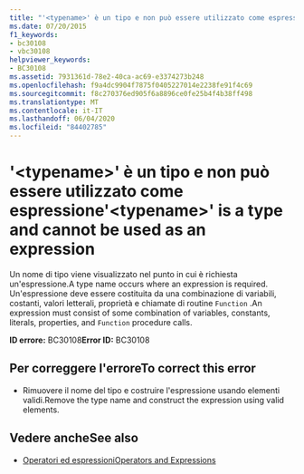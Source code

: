 ```yaml
---
title: "'<typename>' è un tipo e non può essere utilizzato come espressione"
ms.date: 07/20/2015
f1_keywords:
- bc30108
- vbc30108
helpviewer_keywords:
- BC30108
ms.assetid: 7931361d-78e2-40ca-ac69-e3374273b248
ms.openlocfilehash: f9a4dc9904f7875f0405227014e2238fe91f4c69
ms.sourcegitcommit: f8c270376ed905f6a8896ce0fe25b4f4b38ff498
ms.translationtype: MT
ms.contentlocale: it-IT
ms.lasthandoff: 06/04/2020
ms.locfileid: "84402785"
---
```

# <a name="typename-is-a-type-and-cannot-be-used-as-an-expression"></a><span data-ttu-id="88662-102">'\<typename>' è un tipo e non può essere utilizzato come espressione</span><span class="sxs-lookup"><span data-stu-id="88662-102">'\<typename>' is a type and cannot be used as an expression</span></span>
<span data-ttu-id="88662-103">Un nome di tipo viene visualizzato nel punto in cui è richiesta un'espressione.</span><span class="sxs-lookup"><span data-stu-id="88662-103">A type name occurs where an expression is required.</span></span> <span data-ttu-id="88662-104">Un'espressione deve essere costituita da una combinazione di variabili, costanti, valori letterali, proprietà e chiamate di routine `Function` .</span><span class="sxs-lookup"><span data-stu-id="88662-104">An expression must consist of some combination of variables, constants, literals, properties, and `Function` procedure calls.</span></span>  
  
 <span data-ttu-id="88662-105">**ID errore:** BC30108</span><span class="sxs-lookup"><span data-stu-id="88662-105">**Error ID:** BC30108</span></span>  
  
## <a name="to-correct-this-error"></a><span data-ttu-id="88662-106">Per correggere l'errore</span><span class="sxs-lookup"><span data-stu-id="88662-106">To correct this error</span></span>  
  
- <span data-ttu-id="88662-107">Rimuovere il nome del tipo e costruire l'espressione usando elementi validi.</span><span class="sxs-lookup"><span data-stu-id="88662-107">Remove the type name and construct the expression using valid elements.</span></span>  
  
## <a name="see-also"></a><span data-ttu-id="88662-108">Vedere anche</span><span class="sxs-lookup"><span data-stu-id="88662-108">See also</span></span>

- [<span data-ttu-id="88662-109">Operatori ed espressioni</span><span class="sxs-lookup"><span data-stu-id="88662-109">Operators and Expressions</span></span>](../../programming-guide/language-features/operators-and-expressions/index.md)
